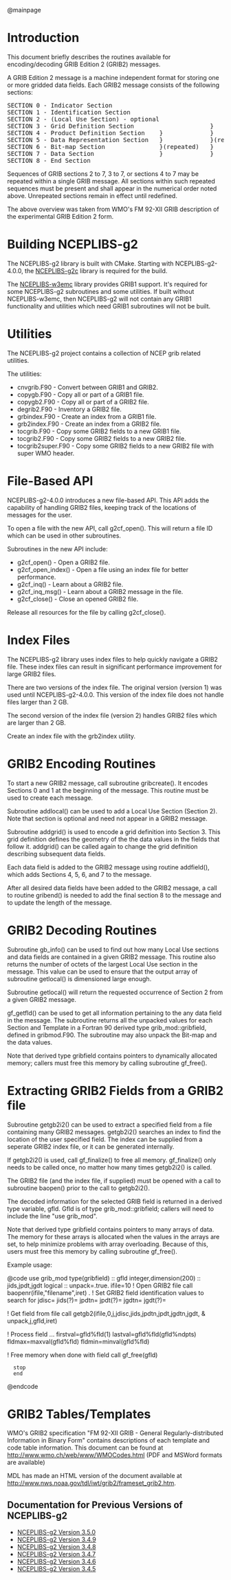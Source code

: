 @mainpage

# Introduction

This document briefly describes the routines available for encoding/decoding
GRIB Edition 2 (GRIB2) messages. 

A GRIB Edition 2 message is a machine independent format for storing
one or more gridded data fields. Each GRIB2 message consists of the 
following sections:

<pre>
SECTION 0 - Indicator Section
SECTION 1 - Identification Section
SECTION 2 - (Local Use Section) - optional                           }
SECTION 3 - Grid Definition Section                     }            }
SECTION 4 - Product Definition Section    }             }            }(repeated)
SECTION 5 - Data Representation Section   }             }(repeated)  }
SECTION 6 - Bit-map Section               }(repeated)   }            }
SECTION 7 - Data Section                  }             }            }
SECTION 8 - End Section
</pre>

Sequences of GRIB sections 2 to 7, 3 to 7, or sections 4 to 7 may be repeated
within a single GRIB message. All sections within such repeated sequences
must be present and shall appear in the numerical order noted above.
Unrepeated sections remain in effect until redefined.

The above overview was taken from WMO's FM 92-XII GRIB description
of the experimental GRIB Edition 2 form.

# Building NCEPLIBS-g2

The NCEPLIBS-g2 library is built with CMake. Starting with
NCEPLIBS-g2-4.0.0, the
[NCEPLIBS-g2c](https://github.com/NOAA-EMC/NCEPLIBS-g2c) library is
required for the build.

The [NCEPLIBS-w3emc](https://github.com/NOAA-EMC/NCEPLIBS-w3emc)
library provides GRIB1 support. It's required for some NCEPLIBS-g2
subroutines and some utilities. If built without NCEPLIBS-w3emc, then
NCEPLIBS-g2 will not contain any GRIB1 functionality and utilities
which need GRIB1 subroutines will not be built.

# Utilities

The NCEPLIBS-g2 project contains a collection of NCEP grib
related utilities.

The utilities:
- cnvgrib.F90 - Convert between GRIB1 and GRIB2.
- copygb.F90 - Copy all or part of a GRIB1 file.
- copygb2.F90 - Copy all or part of a GRIB2 file.
- degrib2.F90 - Inventory a GRIB2 file.
- grbindex.F90 - Create an index from a GRIB1 file.
- grb2index.F90 - Create an index from a GRIB2 file.
- tocgrib.F90 - Copy some GRIB2 fields to a new GRIB1 file.
- tocgrib2.F90 - Copy some GRIB2 fields to a new GRIB2 file.
- tocgrib2super.F90 - Copy some GRIB2 fields to a new GRIB2 file with super WMO header.

# File-Based API

NCEPLIBS-g2-4.0.0 introduces a new file-based API. This API adds the
capability of handling GRIB2 files, keeping track of the locations of
messages for the user.

To open a file with the new API, call g2cf_open(). This will return a
file ID which can be used in other subroutines.

Subroutines in the new API include:

* g2cf_open() - Open a GRIB2 file.
* g2cf_open_index() - Open a file using an index file for better performance.
* g2cf_inq() - Learn about a GRIB2 file.
* g2cf_inq_msg() - Learn about a GRIB2 message in the file.
* g2cf_close() - Close an opened GRIB2 file.

Release all resources for the file by calling g2cf_close().

# Index Files

The NCEPLIBS-g2 library uses index files to help quickly navigate a
GRIB2 file. These index files can result in significant performance
improvement for large GRIB2 files.

There are two versions of the index file. The original version
(version 1) was used until NCEPLIBS-g2-4.0.0. This version of the
index file does not handle files larger than 2 GB.

The second version of the index file (version 2) handles GRIB2 files
which are larger than 2 GB.

Create an index file with the grb2index utility.

# GRIB2 Encoding Routines

To start a new GRIB2 message, call subroutine gribcreate(). It
encodes Sections 0 and 1 at the beginning of the message. This routine 
must be used to create each message.

Subroutine addlocal() can be used to add a Local Use Section (Section 2).
Note that section is optional and need not appear in a GRIB2 message.

Subroutine addgrid() is used to encode a grid definition into Section 3.
This grid definition defines the geometry of the the data values in the
fields that follow it. addgrid() can be called again to change the grid 
definition describing subsequent data fields.

Each data field is added to the GRIB2 message using routine addfield(),
which adds Sections 4, 5, 6, and 7 to the message.

After all desired data fields have been added to the GRIB2 message, a
call to routine gribend() is needed to add the final section 8 to the
message and to update the length of the message. 

# GRIB2 Decoding Routines

Subroutine gb_info() can be used to find out how many Local Use
sections and data fields are contained in a given GRIB2 message. This
routine also returns the number of octets of the largest Local Use
section in the message. This value can be used to ensure that the
output array of subroutine getlocal() is dimensioned large enough.

Subroutine getlocal() will return the requested occurrence of Section 2
from a given GRIB2 message. 

gf_getfld() can be used to get all information pertaining to the any
data field in the message. The subroutine returns all the unpacked
values for each Section and Template in a Fortran 90 derived type
grib_mod::gribfield, defined in gribmod.F90. The subroutine may also
unpack the Bit-map and the data values.

Note that derived type gribfield contains pointers to dynamically
allocated memory; callers must free this memory by calling subroutine
gf_free().

# Extracting GRIB2 Fields from a GRIB2 file

Subroutine getgb2i2() can be used to extract a specified field from a
file containing many GRIB2 messages. getgb2i2() searches an index to
find the location of the user specified field. The index can be
supplied from a seperate GRIB2 index file, or it can be generated
internally.

If getgb2i2() is used, call gf_finalize() to free all
memory. gf_finalize() only needs to be called once, no matter how many
times getgb2i2() is called.

The GRIB2 file (and the index file, if supplied) must be opened with
a call to subroutine baopen() prior to the call to getgb2i2().

The decoded information for the selected GRIB field is returned in a
derived type variable, gfld. Gfld is of type grib_mod::gribfield;
callers will need to include the line "use grib_mod".

Note that derived type gribfield contains pointers to many arrays of data.
The memory for these arrays is allocated when the values in the arrays 
are set, to help minimize problems with array overloading. Because of this,
users must free this memory by calling subroutine gf_free().

Example usage:

@code
      use grib_mod
      type(gribfield) :: gfld
      integer,dimension(200) :: jids,jpdt,jgdt
      logical :: unpack=.true.
      ifile=10
  ! Open GRIB2 file 
      call baopenr(ifile,"filename",iret)
      .
  ! Set GRIB2 field identification values to search for
      jdisc=
      jids(?)=
      jpdtn=
      jpdt(?)=
      jgdtn=
      jgdt(?)=

  ! Get field from file
      call getgb2(ifile,0,j,jdisc,jids,jpdtn,jpdt,jgdtn,jgdt,
     &            unpack,j,gfld,iret)

  ! Process field ...
      firstval=gfld%fld(1)
      lastval=gfld%fld(gfld%ndpts)
      fldmax=maxval(gfld%fld)
      fldmin=minval(gfld%fld)
      
  ! Free memory when done with field
      call gf_free(gfld)

      stop
      end
@endcode
      
# GRIB2 Tables/Templates

WMO's GRIB2 specification "FM 92-XII GRIB - General
Regularly-distributed Information in Binary Form" contains
descriptions of each template and code table information. This
document can be found at http://www.wmo.ch/web/www/WMOCodes.html (PDF
and MSWord formats are available)

MDL has made an HTML version of the document available at
http://www.nws.noaa.gov/tdl/iwt/grib2/frameset_grib2.htm.

## Documentation for Previous Versions of NCEPLIBS-g2

* [NCEPLIBS-g2 Version 3.5.0](ver-3.5.0/index.html)
* [NCEPLIBS-g2 Version 3.4.9](ver-3.4.9/index.html)
* [NCEPLIBS-g2 Version 3.4.8](ver-3.4.8/index.html)
* [NCEPLIBS-g2 Version 3.4.7](ver-3.4.7/index.html)
* [NCEPLIBS-g2 Version 3.4.6](ver-3.4.6/index.html)
* [NCEPLIBS-g2 Version 3.4.5](ver-3.4.5/index.html)

